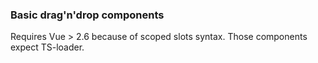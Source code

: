 ### Basic drag'n'drop components

Requires Vue > 2.6 because of scoped slots syntax. Those components expect TS-loader.
